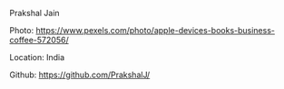 Prakshal Jain

Photo: https://www.pexels.com/photo/apple-devices-books-business-coffee-572056/

Location: India

Github: https://github.com/PrakshalJ/
